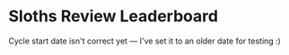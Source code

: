 # Sloths Review Leaderboard

Cycle start date isn't correct yet — I've set it to an older date for testing :)
